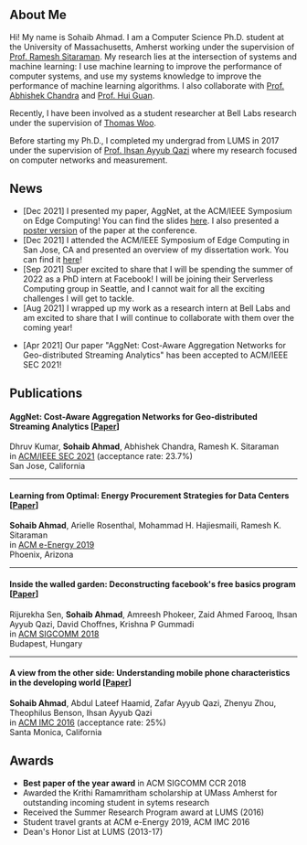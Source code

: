 ## About Me

Hi! My name is Sohaib Ahmad. I am a Computer Science Ph.D. student at the University of Massachusetts, Amherst working under the supervision of [Prof. Ramesh Sitaraman](https://groups.cs.umass.edu/ramesh/). My research lies at the intersection of systems and machine learning: I use machine learning to improve the performance of computer systems, and use my systems knowledge to improve the performance of machine learning algorithms. I also collaborate with [Prof. Abhishek Chandra](https://www-users.cs.umn.edu/~chandra/) and [Prof. Hui Guan](https://guanh01.github.io/).

Recently, I have been involved as a student researcher at Bell Labs research under the supervision of [Thomas Woo](https://www.bell-labs.com/about/researcher-profiles/thomaswoo/#gref).

Before starting my Ph.D., I completed my undergrad from LUMS in 2017 under the supervision of [Prof. Ihsan Ayyub Qazi](https://web.lums.edu.pk/~ihsan/) where my research focused on computer networks and measurement.

## News

- \[Dec 2021] I presented my paper, AggNet, at the ACM/IEEE Symposium on Edge Computing! You can find the slides [here](https://github.com/sohaibahmad759/sohaibahmad759.github.io/blob/gh-pages/sec_presentation.pptx). I also presented a [poster version](https://github.com/sohaibahmad759/sohaibahmad759.github.io/blob/gh-pages/sec_poster.pdf) of the paper at the conference.
- \[Dec 2021] I attended the ACM/IEEE Symposium of Edge Computing in San Jose, CA and presented an overview of my dissertation work. You can find it [here](https://github.com/sohaibahmad759/sohaibahmad759.github.io/blob/gh-pages/sec_phd_forum.pptx)!
- \[Sep 2021] Super excited to share that I will be spending the summer of 2022 as a PhD intern at Facebook! I will be joining their Serverless Computing group in Seattle, and I cannot wait for all the exciting challenges I will get to tackle.
- \[Aug 2021] I wrapped up my work as a research intern at Bell Labs and am excited to share that I will continue to collaborate with them over the coming year!
<!-- - \[May 2021] I will be spending my summer as a research intern at Bell Labs  -->
- \[Apr 2021] Our paper "AggNet: Cost-Aware Aggregation Networks for Geo-distributed Streaming Analytics" has been accepted to ACM/IEEE SEC 2021!
<!-- - \[Aug 2020] I wrapped up my work as a research intern at Bell Labs and am excited to share that I will continue to collaborate with them over the coming year! -->
<!-- - Our paper "Learning from Optimal: Energy Procurement Strategies for Data Centers" was accepted to ACM e-Energy 2019! I also received a student travel grant to present my work at the conference. -->


## Publications

#### AggNet: Cost-Aware Aggregation Networks for Geo-distributed Streaming Analytics \[[Paper](https://groups.cs.umass.edu/ramesh/wp-content/uploads/sites/3/2021/06/sec21-final80.pdf)]
Dhruv Kumar, **Sohaib Ahmad**, Abhishek Chandra, Ramesh K. Sitaraman  
in [ACM/IEEE SEC 2021](http://acm-ieee-sec.org/2021/) (acceptance rate: 23.7%)  
San Jose, California

---

#### Learning from Optimal: Energy Procurement Strategies for Data Centers \[[Paper](https://groups.cs.umass.edu/ramesh/wp-content/uploads/sites/3/2019/12/Learning-from-Optimal-Energy-Procurement-Strategies-for-Data-Centers.pdf)]
**Sohaib Ahmad**, Arielle Rosenthal, Mohammad H. Hajiesmaili, Ramesh K. Sitaraman  
in [ACM e-Energy 2019](https://energy.acm.org/conferences/eenergy/2019/)  
Phoenix, Arizona

---

#### Inside the walled garden: Deconstructing facebook's free basics program \[[Paper](https://pubs.cs.uct.ac.za/id/eprint/1255/1/sigcomm-ccr-paper115.pdf)]
Rijurekha Sen, **Sohaib Ahmad**, Amreesh Phokeer, Zaid Ahmed Farooq, Ihsan Ayyub Qazi, David Choffnes, Krishna P Gummadi  
in [ACM SIGCOMM 2018](https://conferences.sigcomm.org/sigcomm/2018/)  
Budapest, Hungary

---

#### A view from the other side: Understanding mobile phone characteristics in the developing world \[[Paper](http://static.cs.brown.edu/people/tab/papers/IMC16.pdf)]
**Sohaib Ahmad**, Abdul Lateef Haamid, Zafar Ayyub Qazi, Zhenyu Zhou, Theophilus Benson, Ihsan Ayyub Qazi  
in [ACM IMC 2016](http://conferences2.sigcomm.org/imc/2016/) (acceptance rate: 25%)  
Santa Monica, California

<!-- 
---

More
- ACM SIGMETRICS (poster) -->

## Awards

- **Best paper of the year award** in ACM SIGCOMM CCR 2018
- Awarded the Krithi Ramamritham scholarship at UMass Amherst for outstanding incoming student in sytems research
- Received the Summer Research Program award at LUMS (2016)
- Student travel grants at ACM e-Energy 2019, ACM IMC 2016
- Dean's Honor List at LUMS (2013-17)

<!-- 
## Welcome to GitHub Pages

You can use the [editor on GitHub](https://github.com/sohaibahmad759/sohaib.github.io/edit/gh-pages/index.md) to maintain and preview the content for your website in Markdown files.

Whenever you commit to this repository, GitHub Pages will run [Jekyll](https://jekyllrb.com/) to rebuild the pages in your site, from the content in your Markdown files.

### Markdown

Markdown is a lightweight and easy-to-use syntax for styling your writing. It includes conventions for

```markdown
Syntax highlighted code block

# Header 1
## Header 2
### Header 3

- Bulleted
- List

1. Numbered
2. List

**Bold** and _Italic_ and `Code` text

[Link](url) and ![Image](src)
```

For more details see [GitHub Flavored Markdown](https://guides.github.com/features/mastering-markdown/).

### Jekyll Themes

Your Pages site will use the layout and styles from the Jekyll theme you have selected in your [repository settings](https://github.com/sohaibahmad759/sohaib.github.io/settings/pages). The name of this theme is saved in the Jekyll `_config.yml` configuration file.

### Support or Contact

Having trouble with Pages? Check out our [documentation](https://docs.github.com/categories/github-pages-basics/) or [contact support](https://support.github.com/contact) and we’ll help you sort it out. -->
